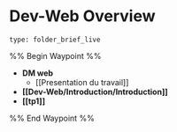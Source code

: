 # Dev-Web Overview
 
```ccard
type: folder_brief_live
```
 
%% Begin Waypoint %%
- **DM web**
	- [[Presentation du travail]]
- **[[Dev-Web/Introduction/Introduction]]**
- **[[tp1]]**

%% End Waypoint %%
